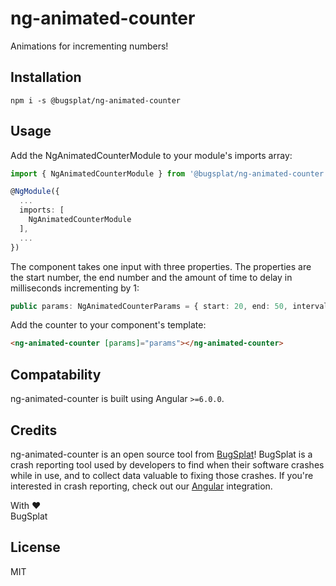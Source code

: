 # ng-animated-counter

Animations for incrementing numbers!

## Installation

`npm i -s @bugsplat/ng-animated-counter`

## Usage

Add the NgAnimatedCounterModule to your module's imports array:

```ts
import { NgAnimatedCounterModule } from '@bugsplat/ng-animated-counter'

@NgModule({
  ...
  imports: [
    NgAnimatedCounterModule
  ],
  ...
})
```

The component takes one input with three properties. The properties are the start number, the end number and the amount of time to delay in milliseconds incrementing by 1:

```ts
public params: NgAnimatedCounterParams = { start: 20, end: 50, interval: 10 };
```

Add the counter to your component's template:

```html
<ng-animated-counter [params]="params"></ng-animated-counter>
```

## Compatability

ng-animated-counter is built using Angular `>=6.0.0`.

## Credits

ng-animated-counter is an open source tool from [BugSplat](https://www.bugsplat.com/)! BugSplat is a crash reporting tool used by developers to find when their software crashes while in use, and to collect data valuable to fixing those crashes. If you're interested in crash reporting, check out our [Angular](https://www.bugsplat.com/docs/sdk/angular/) integration. 

With :heart:  
BugSplat

## License

MIT
